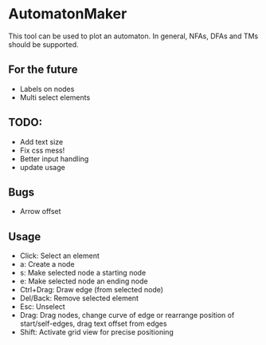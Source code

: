 # AutomatonMaker 

This tool can be used to plot an automaton.
In general, NFAs, DFAs and TMs should be supported. 

## For the future
- Labels on nodes
- Multi select elements

## TODO: 
- Add text size
- Fix css mess!
- Better input handling
- update usage

## Bugs
- Arrow offset

## Usage
- Click: Select an element
- a: Create a node
- s: Make selected node a starting node
- e: Make selected node an ending node
- Ctrl+Drag: Draw edge (from selected node)
- Del/Back: Remove selected element
- Esc: Unselect
- Drag: Drag nodes, change curve of edge or rearrange position of start/self-edges, drag text offset from edges
- Shift: Activate grid view for precise positioning
